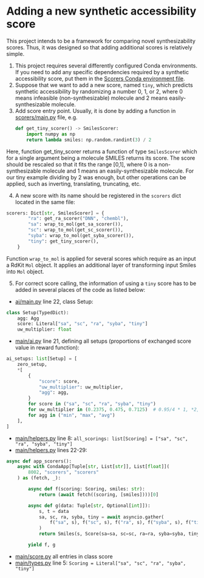 # Adding a new synthetic accessibility score

This project intends to be a framework for comparing novel synthesizability scores. Thus, it was designed so that adding additional scores is relatively simple.

1. This project requires several differently configured Conda environments. If you need to add any specific dependencies required by a synthetic accessibility score, put them in the [Scorers Conda environment file](conda_scorers.yml).
2. Suppose that we want to add a new score, named `tiny`, which predicts synthetic accessibility by randomizing a number 0, 1, or 2, where 0 means infeasible (non-synthesizable) molecule and 2 means easily-synthesizable molecule.
3. Add score entry point. Usually, it is done by adding a function in [scorers/main.py](scorers/main.py) file, e.g.
    ```python
    def get_tiny_scorer() -> SmilesScorer:
        import numpy as np
        return lambda smiles: np.random.randint(3) / 2
    ```
Here, function get_tiny_scorer returns a function of type `SmilesScorer` which for a single argument being a molecule SMILES returns its score.
The score should be rescaled so that it fits the range [0,1], where 0 is a non-synthesizable molecule and 1 means an easily-synthesizable molecule.
For our tiny example dividing by 2 was enough, but other operations can be applied, such as inverting, translating, truncating, etc.

4. A new score with its name should be registered in the `scorers` dict located in the same file:
```python
scorers: Dict[str, SmilesScorer] = {
        "ra": get_ra_scorer("DNN", "chembl"),
        "sa": wrap_to_mol(get_sa_scorer()),
        "sc": wrap_to_mol(get_sc_scorer()),
        "syba": wrap_to_mol(get_syba_scorer()),
        "tiny": get_tiny_scorer(),
    }
```
Function `wrap_to_mol` is applied for several scores which require as an input a RdKit `Mol` object.
It applies an additional layer of transforming input Smiles into `Mol` object.

5. For correct score calling, the information of using a `tiny` score has to be added in several places of the code as listed below:
- [ai/main.py](ai/main.py) line 22, class Setup:
```python
class Setup(TypedDict):
    agg: Agg
    score: Literal["sa", "sc", "ra", "syba", "tiny"]
    uw_multiplier: float
```
- [main/ai.py](main/ai.py) line 21, defining all setups (proportions of exchanged score value in reward function):
```python
ai_setups: list[Setup] = [
    zero_setup,
    *[
        {
            "score": score,
            "uw_multiplier": uw_multiplier,
            "agg": agg,
        }
        for score in ("sa", "sc", "ra", "syba", "tiny")
        for uw_multiplier in (0.2375, 0.475, 0.7125)  # 0.95/4 * 1, *2, *3,
        for agg in ("min", "max", "avg")
    ],
]
```
- [main/helpers.py](main/helpers.py) line 8: `all_scorings: list[Scoring] = ["sa", "sc", "ra", "syba", "tiny"]`
- [main/helpers.py](main/helpers.py) lines 22-29:
```python
async def app_scorers():
    async with CondaApp[Tuple[str, List[str]], List[float]](
        8002, "scorers", "scorers"
    ) as (fetch, _):

        async def f(scoring: Scoring, smiles: str):
            return (await fetch((scoring, [smiles])))[0]

        async def g(data: Tuple[str, Optional[int]]):
            s, t = data
            sa, sc, ra, syba, tiny = await asyncio.gather(
                f("sa", s), f("sc", s), f("ra", s), f("syba", s), f("tiny", s)
            )
            return Smiles(s, Score(sa=sa, sc=sc, ra=ra, syba=syba, tiny=tiny), t)

        yield f, g
```
- [main/score.py](main/score.py) all entries in class score
- [main/types.py](main/types.py) line 5: `Scoring = Literal["sa", "sc", "ra", "syba", "tiny"]`
